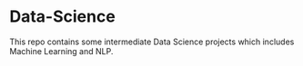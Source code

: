 # Data-Science
This repo contains some intermediate Data Science projects which includes Machine Learning and NLP. 
